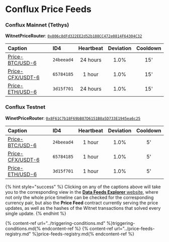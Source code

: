 # Conflux Price Feeds

### Conflux Mainnet (Tethys)

**WitnetPriceRouter**: [`0x806c8dFd322EE2d52b188CC472e0814F64304C32`](https://confluxscan.io/address/cfx:acag3dt7gj1sfzkndcgpj61aufh0jpcpgjcmvbnnrx?tab=contract-viewer)

| **Caption** | **ID4** | **Heartbeat** | **Deviation** | **Cooldown**
| :- | :- | :-: | :-: | :-: 
| [Price-BTC/USD-6](https://feeds.witnet.io/feeds/conflux-tethys_btc-usd_6) | `24beead4` | 24 hours | 1.0% | 15'
| [Price-CFX/USDT-6](https://feeds.witnet.io/feeds/conflux-tethys_cfx-usdt_6) | `65784185` | 1 hour | 1.0% | 15'
| [Price-ETH/USD-6](https://feeds.witnet.io/feeds/conflux-tethys_eth-usd_6) | `3d15f701` | 24 hours | 1.0% | 15'

### Conflux Testnet

**WinetPriceRouter**: [`0x8F61C7b18F69bB87D6151B8a5D733E1945ea6c25`](https://testnet.confluxscan.io/address/cfxtest:ach0dv7vv7y51b80cyr2y1nxh2pyn4xpeyst6h7jph?tab=contract-viewer) 

| **Caption** | **ID4** | **Heartbeat** | **Deviation** | **Cooldown**
| :- | :- | :-: | :-: | :-: 
| [Price-BTC/USD-6](https://feeds.witnet.io/feeds/conflux-testnet_btc-usd_6) | `24beead4` | 1 hour | 1.0% | 5'
| [Price-CFX/USDT-6](https://feeds.witnet.io/feeds/conflux-testnet_cfx-usdt_6) | `65784185` | 1 hour | 1.0% | 5'
| [Price-ETH/USD-6](https://feeds.witnet.io/feeds/conflux-testnet__eth-usd_6) | `3d15f701` | 1 hour | 1.0% | 5'

{% hint style="success" %}
Clicking on any of the captions above will take you to the corresponding view in the [**Data Feeds Explorer** website](https://feeds.witnet.io), where not only the whole price timeline can be checked for the corresponding currency pair, but also the **Price Feed** contract currently serving the price updates, as well as the hashes of the Witnet transactions that solved every single update. 
{% endhint %}

{% content-ref url="../triggering-conditions.md" %}triggering-conditions.md{% endcontent-ref %}
{% content-ref url="../price-feeds-registry.md" %}price-feeds-registry.md{% endcontent-ref %}
